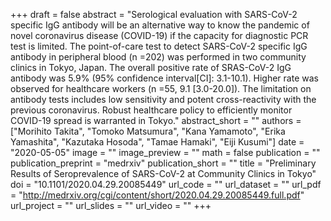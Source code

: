 +++
draft = false
abstract = "Serological evaluation with SARS-CoV-2 specific IgG antibody will be an alternative way to know the pandemic of novel coronavirus disease (COVID-19) if the capacity for diagnostic PCR test is limited. The point-of-care test to detect SARS-CoV-2 specific IgG antibody in peripheral blood (n =202) was performed in two community clinics in Tokyo, Japan. The overall positive rate of SRAS-CoV-2 IgG antibody was 5.9% (95% confidence interval[CI]: 3.1-10.1). Higher rate was observed for healthcare workers (n =55, 9.1 [3.0-20.0]). The limitation on antibody tests includes low sensitivity and potent cross-reactivity with the previous coronavirus. Robust healthcare policy to efficiently monitor COVID-19 spread is warranted in Tokyo."
abstract_short = ""
authors = ["Morihito Takita", "Tomoko Matsumura", "Kana Yamamoto", "Erika Yamashita", "Kazutaka Hosoda", "Tamae Hamaki", "Eiji Kusumi"]
date = "2020-05-05"
image = ""
image_preview = ""
math = false
publication = ""
publication_preprint = "medrxiv"
publication_short = ""
title = "Preliminary Results of Seroprevalence of SARS-CoV-2 at Community Clinics in Tokyo"
doi = "10.1101/2020.04.29.20085449"
url_code = ""
url_dataset = ""
url_pdf = "http://medrxiv.org/cgi/content/short/2020.04.29.20085449.full.pdf"
url_project = ""
url_slides = ""
url_video = ""
+++